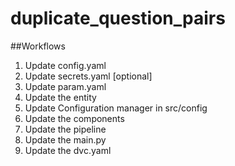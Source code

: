 # duplicate_question_pairs


##Workflows

1. Update config.yaml
2. Update secrets.yaml [optional]
3. Update param.yaml
4. Update the entity
5. Update Configuration manager in src/config
6. Update the components
7. Update the pipeline
8. Update the main.py
9. Update the dvc.yaml
